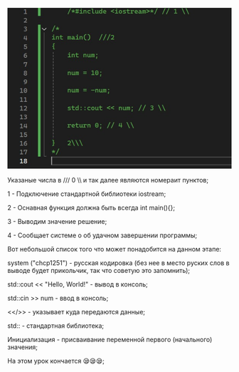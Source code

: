 ![alt text](https://github.com/L1ghtsitte/CPP/blob/main/lessons/lesson%201/lesson-1.png)


Указаные числа в /// 0 \\\ и так далее являются номераит пунктов;


1 - Подключение стандартной библиотеки iostream;

2 - Оснавная функция должна быть всегда int main(){};

3 - Выводим значение решение;

4 - Сообщает системе о об удачном завершении программы;

Вот небольшой список того что может понадобится на данном этапе:

system ("chcp1251") - русская кодировка (без нее в место руских слов в выводе будет прикольчик, так что советую это запомнить);

std::cout << "Hello, World!" - вывод в консоль;

std::cin >> num - ввод в консоль;

<</>> - указывает куда передаются данные;

std:: - стандартная библиотека;

Инициализация - присваивание переменной первого (начального) значения;

На этом урок кончается 😪😪😪;

